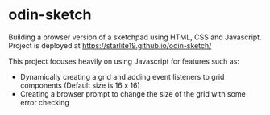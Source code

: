 # odin-sketch
Building a browser version of a sketchpad using HTML, CSS and Javascript.
Project is deployed at https://starlite19.github.io/odin-sketch/

This project focuses heavily on using Javascript for features such as:
- Dynamically creating a grid and adding event listeners to grid components (Default size is 16 x 16)
- Creating a browser prompt to change the size of the grid with some error checking